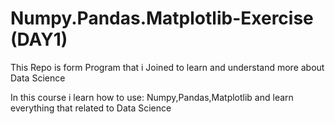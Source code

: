 # Numpy.Pandas.Matplotlib-Exercise (DAY1)

This Repo is form Program that i Joined to learn and understand more about Data Science

In this course i learn how to use: Numpy,Pandas,Matplotlib and learn everything that related to Data Science
